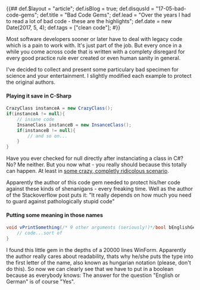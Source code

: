 {{##
    def.$layout = "article";
    def.isBlog = true;
    def.disqusId = "17-05-bad-code-gems";
    def.title = "Bad Code Gems";
    def.lead = "Over the years I had to read a lot of bad code - these are the highlights";
    def.date = new Date(2017, 5, 4);
    def.tags = ["clean code"];
#}}

Most software developers sooner or later have to deal with legacy code which is a pain to work with. It's just part of the job. But every once in a while you come across code that is written with a complety disregard for every good practice rule ever created or even human sanity in general. 

I've decided to collect and present some particulary bad specimen for science and your entertainment. I slightly modified each example to protect the original authors.

#### Playing it save in C-Sharp

```cs
CrazyClass instanceA = new CrazyClass();
if(instanceA != null){
    // insane code
    InsaneClass instanceB = new InsanceClass();
    if(instanceB != null){
        // and so on...
    } 
}
```
Have you ever checked for null directly after instanciating a class in C#? No? Me neither. But you now what - you really should because this totally can happen. At least in [some crazy, completly ridicolous scenario](http://stackoverflow.com/questions/5593781/check-for-null-after-object-creation). 

Apparently the author of this code gem needed to protect his/her code against these kinds of shenanigans - every freaking time. Well as the author of the Stackoverflow post puts it: "It really depends on how much you need to guard against pathologically stupid code"

#### Putting some meaning in those names

```cs
void vPrintSomething(/* 9 other arguments (seriously!)*/bool bEnglishGerman){
    // code...sort of
}
```
I found this little gem in the depths of a 20000 lines WinForm. Apparently the author really cares about readability, thats why he/she puts the type into the first letter of the name, also known as hungarian notation (please, don't do this). So now we can clearly see that we have to put in a boolean because as everybody knows: The answer for the question "English or German" is of course "Yes".   